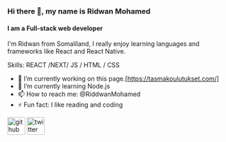 ### Hi there 👋, my name is Ridwan Mohamed
#### I am a Full-stack web developer
I'm Ridwan from Somaliland, I really enjoy learning languages and frameworks like React and React Native. 

Skills:   REACT /NEXT/ JS / HTML / CSS

- 🔭 I’m currently working on this page.[https://tasmakoulutukset.com/]
- 🌱 I’m currently learning Node.js 
- 📫 How to reach me: @RiddwanMohamed 
- ⚡ Fun fact: I like reading and coding 


[<img src='https://cdn.jsdelivr.net/npm/simple-icons@3.0.1/icons/github.svg' alt='github' height='40'>](https://github.com/RidwanMohmet)  [<img src='https://cdn.jsdelivr.net/npm/simple-icons@3.0.1/icons/twitter.svg' alt='twitter' height='40'>](https://twitter.com/@RiddwanMohamed)  




